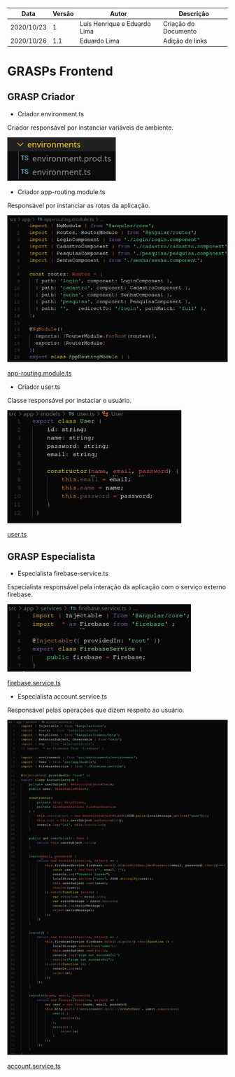 | Data |Versão| Autor | Descrição |
| ---- | ---- | ----- | --------- |
| 2020/10/23 | 1 | Luís Henrique e Eduardo Lima | Criação do Documento |
| 2020/10/26 | 1.1 | Eduardo Lima | Adição de links |

# GRASPs Frontend

## GRASP Criador

* Criador environment.ts

Criador responsável por instanciar variáveis de ambiente.

![](../assets/05-padroes-de-projeto/GRASPs-front/criador-environment.png)

* Criador app-routing.module.ts

Responsável por instanciar as rotas da aplicação.

![](../assets/05-padroes-de-projeto/GRASPs-front/criador-routing-module.png)

[app-routing.module.ts](https://github.com/UnBArqDsw/2020.1_G3_RecipeBuk_Frontend/blob/dev/src/app/app-routing.module.ts)

* Criador user.ts

Classe responsável por instaciar o usuário.

![](../assets/05-padroes-de-projeto/GRASPs-front/criador-user.png)

[user.ts](https://github.com/UnBArqDsw/2020.1_G3_RecipeBuk_Frontend/blob/dev/src/app/models/user.ts)

## GRASP Especialista

* Especialista firebase-service.ts

Especialista responsável pela interação da aplicação com o serviço externo firebase.

![](../assets/05-padroes-de-projeto/GRASPs-front/especialista-firebase-service.png)

[firebase.service.ts](https://github.com/UnBArqDsw/2020.1_G3_RecipeBuk_Frontend/blob/dev/src/app/services/firebase.service.ts)

* Especialista account.service.ts

Responsável pelas operações que dizem respeito ao usuário.

![](../assets/05-padroes-de-projeto/GRASPs-front/especialista-account-service.png)

[account.service.ts](https://github.com/UnBArqDsw/2020.1_G3_RecipeBuk_Frontend/blob/dev/src/app/services/account.service.ts)
